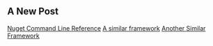 ## A New Post

[Nuget Command Line Reference](https://docs.nuget.org/consume/command-line-reference)
[A similar framework](http://www.codeproject.com/Articles/700435/Windows-service-auto-update-plugin-framework)
[Another Similar Framework](https://github.com/bwatts/totem)